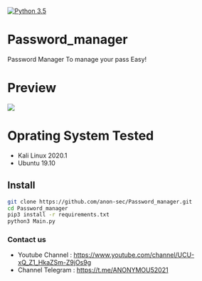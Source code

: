 [![Python 3.5](https://img.shields.io/badge/Python-3.5-yellow.svg)](http://www.python.org/download/) 

# Password_manager
<p>Password Manager To manage your pass Easy!</p>

# Preview
<img src="https://uploadpie.com/KsMibq">

# Oprating System Tested
<div class="list">
<ul>
<li>Kali Linux 2020.1</li>
<li>Ubuntu 19.10</li>
</ul>
</div>


## Install
```bash
git clone https://github.com/anon-sec/Password_manager.git
cd Password_manager
pip3 install -r requirements.txt
python3 Main.py 
```


### Contact us
- Youtube Channel : https://www.youtube.com/channel/UCU-xQ_Z1_HkaZSm-Z9jOs9g
- Channel Telegram : https://t.me/ANONYMOU52021

